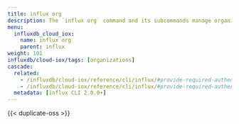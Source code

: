 ```yaml
---
title: influx org
description: The `influx org` command and its subcommands manage organization information in InfluxDB.
menu:
  influxdb_cloud_iox:
    name: influx org
    parent: influx
weight: 101
influxdb/cloud-iox/tags: [organizations]
cascade:
  related:
    - /influxdb/cloud-iox/reference/cli/influx/#provide-required-authentication-credentials, influx CLI—Provide required authentication credentials
    - /influxdb/cloud-iox/reference/cli/influx/#provide-required-authentication-credentials, influx CLI—Provide required authentication credentials
  metadata: [influx CLI 2.0.0+]
---
```


{{< duplicate-oss >}}
